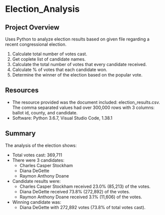 # Election_Analysis

## Project Overview
Uses Python to analyze election results based on given file regarding a recent congressional election.

1. Calculate total number of votes cast.
2. Get coplete list of candidate names.
3. Calculate the total number of votes that every candidate received. 
4. Calculate % of votes that each candidate won.
5. Determine the winner of the election based on the popular vote. 

## Resources
- The resource provided was the document included: election_results.csv. The comma separated values had over 300,000 rows with 3 columns: ballot id, county, and candidate. 
- Software: Python 3.6.7, Visual Studio Code, 1.38.1

## Summary
The analysis of the election shows:
- Total votes cast: 369,711
- There were 3 candidates:
  - Charles Casper Stockham
  - Diana DeGette
  - Raymon Anthony Doane
- Candidate results were:
  - Charles Casper Stockham received 23.0% (85,213) of the votes.
  - Diana DeGette received 73.8% (272,892) of the votes.
  - Raymon Anthony Doane received 3.1% (11,606) of the votes.
- Winning candidate was:
  - Diana DeGette with 272,892 votes (73.8% of total votes cast).
